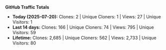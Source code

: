 
**GitHub Traffic Totals**

- **Today (2025-07-20):** Clones: 2 | Unique Cloners: 1 | Views: 27 | Unique Visitors: 1
- **Last 14 days:** Clones: 166 | Unique Cloners: 74 | Views: 795 | Unique Visitors: 59
- **Lifetime:** Clones: 2,685 | Unique Cloners: 562 | Views: 2,733 | Unique Visitors: 80
